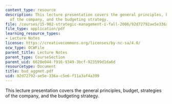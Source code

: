 ```yaml
---
content_type: resource
description: This lecture presentation covers the general principles, budget, strategies
  of the company, and the budgeting strategy.
file: /courses/15-902-strategic-management-i-fall-2006/92d72792ae5e336ac5e6f11a3af4a399_bud_aggmet.pdf
file_type: application/pdf
learning_resource_types:
- Lecture Notes
license: https://creativecommons.org/licenses/by-nc-sa/4.0/
ocw_type: OCWFile
parent_title: Lecture Notes
parent_type: CourseSection
parent_uid: 6628e044-f916-9349-3bcf-923599d1da6d
resourcetype: Document
title: bud_aggmet.pdf
uid: 92d72792-ae5e-336a-c5e6-f11a3af4a399
---
```

This lecture presentation covers the general principles, budget, strategies of the company, and the budgeting strategy.